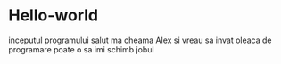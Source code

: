 # Hello-world
inceputul programului
salut ma cheama Alex si vreau sa invat oleaca de programare poate o sa imi schimb jobul

